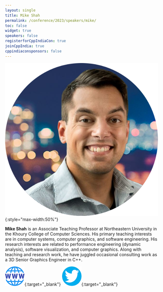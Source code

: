 ```yaml
---
layout: single
title: Mike Shah
permalink: /conference/2023/speakers/mike/
toc: false
widget: true
speakers: false
registerforCppIndiaCon: true
joinCppIndia: true
cppindiaconsponsors: false
---
```


![Mike Shah](/conference/2023/graphics/speakers/mike.png "Mike Shah"){:style="max-width:50%"}

**Mike Shah** is an Associate Teaching Professor at Northeastern University in the Khoury College of Computer Sciences. His primary teaching interests are in computer systems, computer graphics, and software engineering. His research interests are related to performance engineering (dynamic analysis), software visualization, and computer graphics. Along with teaching and research work, he have juggled occasional consulting work as a 3D Senior Graphics Engineer in C++.

[![Mike Shah](/assets/images/www.png "Mike Shah")](www.mshah.io ){:target="_blank"}
[![Mike Shah](/assets/images/twitter.png "Mike Shah")](https://twitter.com/MichaelShah){:target="_blank"}
